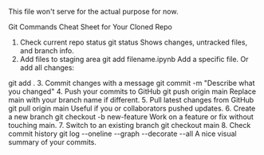 This file won't serve for the actual purpose for now.

Git Commands Cheat Sheet for Your Cloned Repo

1. Check current repo status
git status
Shows changes, untracked files, and branch info.
2. Add files to staging area
git add filename.ipynb
Add a specific file.
Or add all changes:

git add .
3. Commit changes with a message
git commit -m "Describe what you changed"
4. Push your commits to GitHub
git push origin main
Replace main with your branch name if different.
5. Pull latest changes from GitHub
git pull origin main
Useful if you or collaborators pushed updates.
6. Create a new branch
git checkout -b new-feature
Work on a feature or fix without touching main.
7. Switch to an existing branch
git checkout main
8. Check commit history
git log --oneline --graph --decorate --all
A nice visual summary of your commits.

